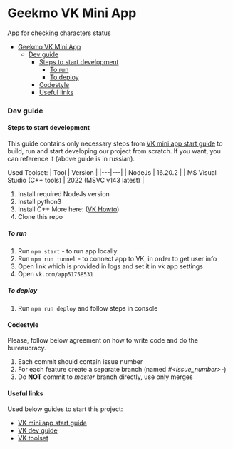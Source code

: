 # Geekmo VK Mini App

App for checking characters status

- [Geekmo VK Mini App](#geekmo-vk-mini-app)
    - [Dev guide](#dev-guide)
      - [Steps to start development](#steps-to-start-development)
        - [To run](#to-run)
        - [To deploy](#to-deploy)
      - [Codestyle](#codestyle)
      - [Useful links](#useful-links)

### Dev guide

#### Steps to start development

This guide contains only necessary steps from [VK mini app start guide](https://dev.vk.com/ru/mini-apps/getting-started) to build, run and start developing our project from scratch. If you want, you can reference it (above guide is in russian).

Used Toolset:
| Tool | Version |
|---|---|
| NodeJs  | 16.20.2 |
| MS Visual Studio (C++ tools) | 2022 (MSVC v143 latest) | 

1. Install required NodeJs version
2. Install python3
3. Install C++
   More here: ([VK Howto](https://dev.vk.com/ru/mini-apps/software-installation))
4. Clone this repo

##### To run
1. Run `npm start` - to run app locally
2. Run `npm run tunnel` - to connect app to VK, in order to get user info
3. Open link which is provided in logs and set it in vk app settings
4. Open `vk.com/app51758531` 

##### To deploy
1. Run `npm run deploy` and follow steps in console

#### Codestyle

Please, follow below agreement on how to write code and do the bureaucracy.

1. Each commit should contain issue number
2. For each feature create a separate branch (named *#<issue_number>-<issue-name>*)
3. Do **NOT** commit to *master* branch directly, use only merges

#### Useful links

Used below guides to start this project:
- [VK mini app start guide](https://dev.vk.com/ru/mini-apps/getting-started)
- [VK dev guide](https://vk.com/dev)
- [VK toolset](https://dev.vk.com/ru/mini-apps/software-installation)